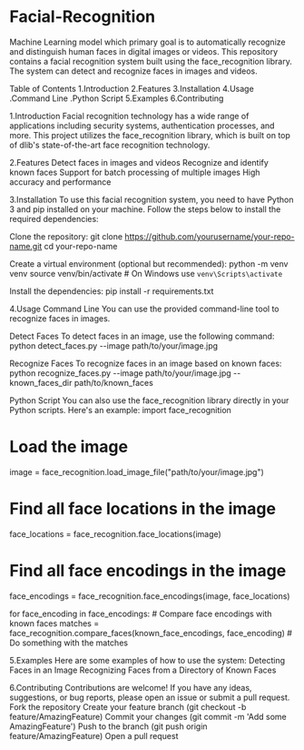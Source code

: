 # Facial-Recognition
Machine Learning model which primary goal is to automatically recognize and distinguish human faces in digital  images or videos. 
This repository contains a facial recognition system built using the face_recognition library. The system can detect and recognize faces in images and videos.

Table of Contents
1.Introduction
2.Features
3.Installation
4.Usage
  .Command Line
  .Python Script
5.Examples
6.Contributing

1.Introduction
Facial recognition technology has a wide range of applications including security systems, authentication processes, and more. This project utilizes the face_recognition library, which is built on top of dlib's state-of-the-art face recognition technology.

2.Features
Detect faces in images and videos
Recognize and identify known faces
Support for batch processing of multiple images
High accuracy and performance

3.Installation
To use this facial recognition system, you need to have Python 3 and pip installed on your machine. Follow the steps below to install the required dependencies:

Clone the repository:
git clone https://github.com/yourusername/your-repo-name.git
cd your-repo-name

Create a virtual environment (optional but recommended):
python -m venv venv
source venv/bin/activate  # On Windows use `venv\Scripts\activate`

Install the dependencies:
pip install -r requirements.txt

4.Usage
Command Line
You can use the provided command-line tool to recognize faces in images.

Detect Faces
To detect faces in an image, use the following command:
python detect_faces.py --image path/to/your/image.jpg

Recognize Faces
To recognize faces in an image based on known faces:
python recognize_faces.py --image path/to/your/image.jpg --known_faces_dir path/to/known_faces

Python Script
You can also use the face_recognition library directly in your Python scripts. Here's an example:
import face_recognition

# Load the image
image = face_recognition.load_image_file("path/to/your/image.jpg")

# Find all face locations in the image
face_locations = face_recognition.face_locations(image)

# Find all face encodings in the image
face_encodings = face_recognition.face_encodings(image, face_locations)

for face_encoding in face_encodings:
    # Compare face encodings with known faces
    matches = face_recognition.compare_faces(known_face_encodings, face_encoding)
    # Do something with the matches

5.Examples
Here are some examples of how to use the system:
Detecting Faces in an Image
Recognizing Faces from a Directory of Known Faces

6.Contributing
Contributions are welcome! If you have any ideas, suggestions, or bug reports, please open an issue or submit a pull request.
Fork the repository
Create your feature branch (git checkout -b feature/AmazingFeature)
Commit your changes (git commit -m 'Add some AmazingFeature')
Push to the branch (git push origin feature/AmazingFeature)
Open a pull request
